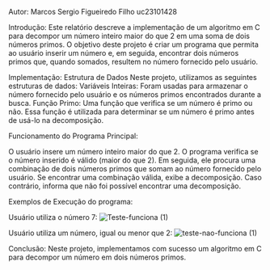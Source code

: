Autor:
Marcos Sergio Figueiredo Filho
uc23101428

Introdução:
Este relatório descreve a implementação de um algoritmo em C para decompor um número inteiro maior do que 2 em uma soma de dois números primos. O objetivo deste projeto é criar um programa que permita ao usuário inserir um número e, em seguida, encontrar dois números primos que, quando somados, resultem no número fornecido pelo usuário.

Implementação:
Estrutura de Dados Neste projeto, utilizamos as seguintes estruturas de dados:
Variáveis Inteiras: Foram usadas para armazenar o número fornecido pelo usuário e os números primos encontrados durante a busca.
Função Primo: Uma função que verifica se um número é primo ou não. Essa função é utilizada para determinar se um número é primo antes de usá-lo na decomposição.

Funcionamento do Programa Principal:

O usuário insere um número inteiro maior do que 2.
O programa verifica se o número inserido é válido (maior do que 2).
Em seguida, ele procura uma combinação de dois números primos que somam ao número fornecido pelo usuário.
Se encontrar uma combinação válida, exibe a decomposição. Caso contrário, informa que não foi possível encontrar uma decomposição.

Exemplos de Execução do programa:

Usuário utiliza o número 7:
![Teste-funciona (1)](https://github.com/Marcossergio/Trabalho/assets/146399385/f6f4cb25-f345-4dc3-bd48-70715694208d)

Usuário utiliza um número, igual ou menor que 2:
![teste-nao-funciona (1)](https://github.com/Marcossergio/Trabalho/assets/146399385/f8e1c0f4-5c80-4ea2-8260-7d655cb940cf)

Conclusão:
Neste projeto, implementamos com sucesso um algoritmo em C para decompor um número em dois números primos.

